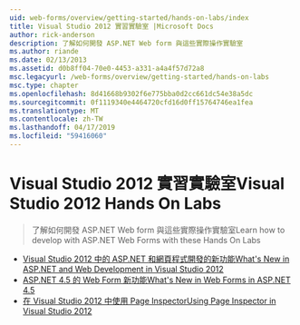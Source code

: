```yaml
---
uid: web-forms/overview/getting-started/hands-on-labs/index
title: Visual Studio 2012 實習實驗室 |Microsoft Docs
author: rick-anderson
description: 了解如何開發 ASP.NET Web form 與這些實際操作實驗室
ms.author: riande
ms.date: 02/13/2013
ms.assetid: d0b8ff04-70e0-4453-a331-a4a4f57d72a8
msc.legacyurl: /web-forms/overview/getting-started/hands-on-labs
msc.type: chapter
ms.openlocfilehash: 8d41668b9302f6e775bba0d2cc661dc54e38a5dc
ms.sourcegitcommit: 0f1119340e4464720cfd16d0ff15764746ea1fea
ms.translationtype: MT
ms.contentlocale: zh-TW
ms.lasthandoff: 04/17/2019
ms.locfileid: "59416060"
---
```

# <a name="visual-studio-2012-hands-on-labs"></a><span data-ttu-id="69075-103">Visual Studio 2012 實習實驗室</span><span class="sxs-lookup"><span data-stu-id="69075-103">Visual Studio 2012 Hands On Labs</span></span>

> <span data-ttu-id="69075-104">了解如何開發 ASP.NET Web form 與這些實際操作實驗室</span><span class="sxs-lookup"><span data-stu-id="69075-104">Learn how to develop with ASP.NET Web Forms with these Hands On Labs</span></span>


- [<span data-ttu-id="69075-105">Visual Studio 2012 中的 ASP.NET 和網頁程式開發的新功能</span><span class="sxs-lookup"><span data-stu-id="69075-105">What's New in ASP.NET and Web Development in Visual Studio 2012</span></span>](whats-new-in-aspnet-and-web-development-in-visual-studio-2012.md)
- [<span data-ttu-id="69075-106">ASP.NET 4.5 的 Web Form 新功能</span><span class="sxs-lookup"><span data-stu-id="69075-106">What's New in Web Forms in ASP.NET 4.5</span></span>](whats-new-in-web-forms-in-aspnet-45.md)
- [<span data-ttu-id="69075-107">在 Visual Studio 2012 中使用 Page Inspector</span><span class="sxs-lookup"><span data-stu-id="69075-107">Using Page Inspector in Visual Studio 2012</span></span>](using-page-inspector-in-visual-studio-2012.md)
